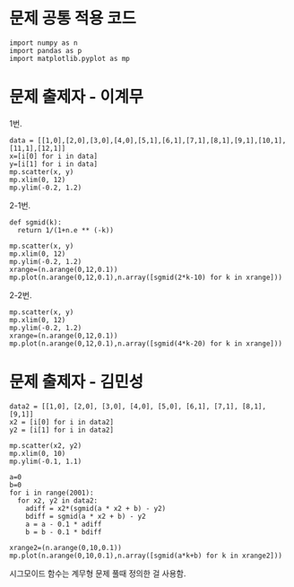 문제 공통 적용 코드
=======================

    import numpy as n
    import pandas as p
    import matplotlib.pyplot as mp

문제 출제자 - 이계무
========================
1번.

    data = [[1,0],[2,0],[3,0],[4,0],[5,1],[6,1],[7,1],[8,1],[9,1],[10,1],[11,1],[12,1]]
    x=[i[0] for i in data]
    y=[i[1] for i in data]
    mp.scatter(x, y)
    mp.xlim(0, 12)
    mp.ylim(-0.2, 1.2)

2-1번.

    def sgmid(k):
      return 1/(1+n.e ** (-k))
    
    mp.scatter(x, y)
    mp.xlim(0, 12)
    mp.ylim(-0.2, 1.2)
    xrange=(n.arange(0,12,0.1))
    mp.plot(n.arange(0,12,0.1),n.array([sgmid(2*k-10) for k in xrange]))

2-2번.

    mp.scatter(x, y)
    mp.xlim(0, 12)
    mp.ylim(-0.2, 1.2)
    xrange=(n.arange(0,12,0.1))
    mp.plot(n.arange(0,12,0.1),n.array([sgmid(4*k-20) for k in xrange]))

문제 출제자 - 김민성
==========================

    data2 = [[1,0], [2,0], [3,0], [4,0], [5,0], [6,1], [7,1], [8,1], [9,1]]
    x2 = [i[0] for i in data2]
    y2 = [i[1] for i in data2]
    
    mp.scatter(x2, y2)
    mp.xlim(0, 10)
    mp.ylim(-0.1, 1.1)
    
    a=0
    b=0
    for i in range(2001):
      for x2, y2 in data2:
        adiff = x2*(sgmid(a * x2 + b) - y2)
        bdiff = sgmid(a * x2 + b) - y2
        a = a - 0.1 * adiff
        b = b - 0.1 * bdiff
    
    xrange2=(n.arange(0,10,0.1))
    mp.plot(n.arange(0,10,0.1),n.array([sgmid(a*k+b) for k in xrange2]))

시그모이드 함수는 계무형 문제 풀때 정의한 걸 사용함.
